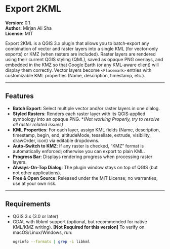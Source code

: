 # Export 2KML

**Version:** 0.1  
**Author:** Mirjan Ali Sha  
**License:** MIT  

Export 2KML is a QGIS 3.x plugin that allows you to batch‐export any combination of vector and raster layers into a single KML (for vector‐only exports) or KMZ (when rasters are included). Raster layers are rendered using their current QGIS styling (QML), saved as opaque PNG overlays, and embedded in the KMZ so that Google Earth (or any KML‐aware client) will display them correctly. Vector layers become `<Placemark>` entries with customizable KML properties (Name, description, timestamp, etc.).

---

## Features

- **Batch Export**: Select multiple vector and/or raster layers in one dialog.
- **Styled Rasters**: Renders each raster layer with its QGIS‐applied symbology into an opaque PNG.  **(*Not working Properly, try to resolve all raster related issues)**
- **KML Properties**: For each layer, assign KML fields (Name, description, timestamp, begin, end, altitudeMode, tessellate, extrude, visibility, drawOrder, icon) via editable dropdowns.
- **Auto‐Switch to KMZ**: If any raster is checked, “KMZ” format is automatically enforced; otherwise you can export to plain KML.
- **Progress Bar**: Displays rendering progress when processing raster layers.
- **Always-On-Top Dialog**: The plugin window stays on top of QGIS (but not other applications).
- **Free & Open Source**: Released under the MIT License; no warranties, use at your own risk.

---

## Requirements 

- QGIS 3.x (3.0 or later)
- GDAL with libkml support (optional, but recommended for native KML/KMZ writing).  **[Not Required for this version]**
  To verify on macOS/Linux/Windows, run:
  ```bash
  ogrinfo --formats | grep -i libkml

